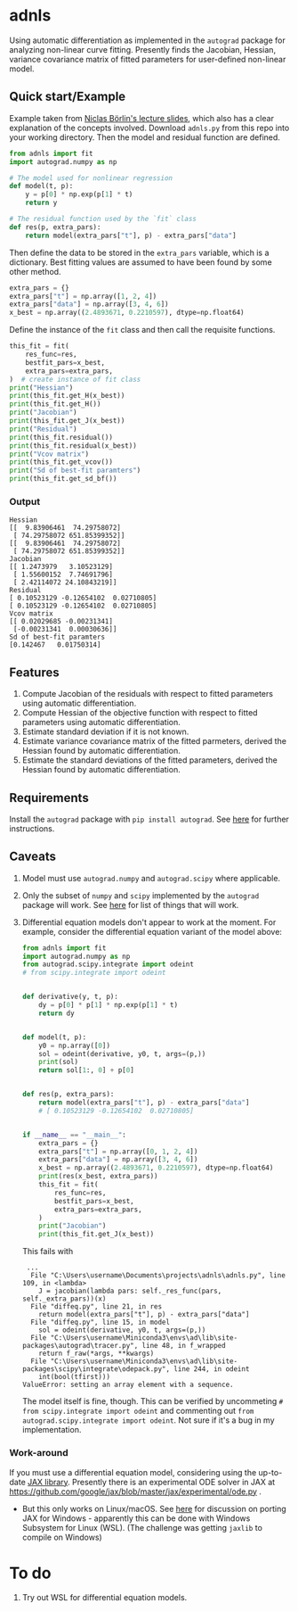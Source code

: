 # adnls
Using automatic differentiation as implemented in the `autograd` package for analyzing non-linear curve fitting. Presently finds the Jacobian, Hessian, variance covariance matrix of fitted parameters for user-defined non-linear model.

## Quick start/Example

Example taken from [Niclas Börlin's lecture slides](https://www8.cs.umu.se/kurser/5DA001/HT07/lectures/lsq-handouts.pdf), which also has a clear explanation of the concepts involved. Download `adnls.py` from this repo into your working directory. Then the model and residual function are defined.

```python
from adnls import fit
import autograd.numpy as np

# The model used for nonlinear regression
def model(t, p):
    y = p[0] * np.exp(p[1] * t)
    return y

# The residual function used by the `fit` class
def res(p, extra_pars):
    return model(extra_pars["t"], p) - extra_pars["data"]
```
Then define the data to be stored in the `extra_pars` variable, which is a dictionary. Best fitting values are assumed to have been found by some other method.

```python
extra_pars = {}
extra_pars["t"] = np.array([1, 2, 4])
extra_pars["data"] = np.array([3, 4, 6])
x_best = np.array((2.4893671, 0.2210597), dtype=np.float64)
```

Define the instance of the `fit` class and then call the requisite functions.

```python
this_fit = fit(
    res_func=res,
    bestfit_pars=x_best,
    extra_pars=extra_pars,
)  # create instance of fit class
print("Hessian")
print(this_fit.get_H(x_best))
print(this_fit.get_H())
print("Jacobian")
print(this_fit.get_J(x_best))
print("Residual")
print(this_fit.residual())
print(this_fit.residual(x_best))
print("Vcov matrix")
print(this_fit.get_vcov())
print("Sd of best-fit paramters")
print(this_fit.get_sd_bf())
```
### Output

```
Hessian
[[  9.83906461  74.29758072] 
 [ 74.29758072 651.85399352]]
[[  9.83906461  74.29758072] 
 [ 74.29758072 651.85399352]]
Jacobian
[[ 1.2473979   3.10523129]
 [ 1.55600152  7.74691796]
 [ 2.42114072 24.10843219]]
Residual
[ 0.10523129 -0.12654102  0.02710805]
[ 0.10523129 -0.12654102  0.02710805]
Vcov matrix
[[ 0.02029685 -0.00231341]
 [-0.00231341  0.00030636]]
Sd of best-fit paramters
[0.142467   0.01750314]
```

## Features
1. Compute Jacobian of the residuals with respect to fitted parameters using automatic differentiation.
2. Compute Hessian of the objective function with respect to fitted parameters using automatic differentiation.
3. Estimate standard deviation if it is not known.
4. Estimate variance covariance matrix of the fitted parmeters, derived the Hessian found by automatic differentiation.
5. Estimate the standard deviations of the fitted parameters, derived the Hessian found by automatic differentiation.

## Requirements
Install the `autograd` package with `pip install autograd`. See [here](https://github.com/HIPS/autograd) for further instructions.

## Caveats
1. Model must use `autograd.numpy` and `autograd.scipy` where applicable. 
2. Only the subset of `numpy` and `scipy` implemented by the `autograd` package will work. See [here](https://github.com/HIPS/autograd/blob/master/docs/tutorial.md#supported-and-unsupported-parts-of-numpyscipy) for list of things that will work.
3. Differential equation models don't appear to work at the moment. For example, consider the differential equation variant of the model above:
   ```python
   from adnls import fit
   import autograd.numpy as np
   from autograd.scipy.integrate import odeint
   # from scipy.integrate import odeint


   def derivative(y, t, p):
       dy = p[0] * p[1] * np.exp(p[1] * t)
       return dy


   def model(t, p):
       y0 = np.array([0])
       sol = odeint(derivative, y0, t, args=(p,))
       print(sol)
       return sol[1:, 0] + p[0]


   def res(p, extra_pars):
       return model(extra_pars["t"], p) - extra_pars["data"]
       # [ 0.10523129 -0.12654102  0.02710805]


   if __name__ == "__main__":
       extra_pars = {}
       extra_pars["t"] = np.array([0, 1, 2, 4])
       extra_pars["data"] = np.array([3, 4, 6])
       x_best = np.array((2.4893671, 0.2210597), dtype=np.float64)
       print(res(x_best, extra_pars))
       this_fit = fit(
           res_func=res,
           bestfit_pars=x_best,
           extra_pars=extra_pars,
       )
       print("Jacobian")
       print(this_fit.get_J(x_best))
   ```
    This fails with     
   ```
    ...
     File "C:\Users\username\Documents\projects\adnls\adnls.py", line 109, in <lambda>
       J = jacobian(lambda pars: self._res_func(pars, self._extra_pars))(x)
     File "diffeq.py", line 21, in res
       return model(extra_pars["t"], p) - extra_pars["data"]
     File "diffeq.py", line 15, in model
       sol = odeint(derivative, y0, t, args=(p,))
     File "C:\Users\username\Miniconda3\envs\ad\lib\site-packages\autograd\tracer.py", line 48, in f_wrapped
       return f_raw(*args, **kwargs)
     File "C:\Users\username\Miniconda3\envs\ad\lib\site-packages\scipy\integrate\odepack.py", line 244, in odeint
       int(bool(tfirst)))
   ValueError: setting an array element with a sequence.
    ```

    The model itself is fine, though. This can be verified by uncommeting `# from scipy.integrate import odeint` and commenting out `from autograd.scipy.integrate import odeint`. Not sure if it's a bug in my implementation.

### Work-around
If you must use a differential equation model, considering using the up-to-date [JAX library](https://github.com/google/jax). Presently there is an experimental ODE solver in JAX at https://github.com/google/jax/blob/master/jax/experimental/ode.py .
- But this only works on Linux/macOS. See [here](https://github.com/google/jax/issues/438) for discussion on porting JAX for Windows - apparently this can be done with Windows Subsystem for Linux (WSL). (The challenge was getting `jaxlib` to compile on Windows)


# To do
1. Try out WSL for differential equation models.